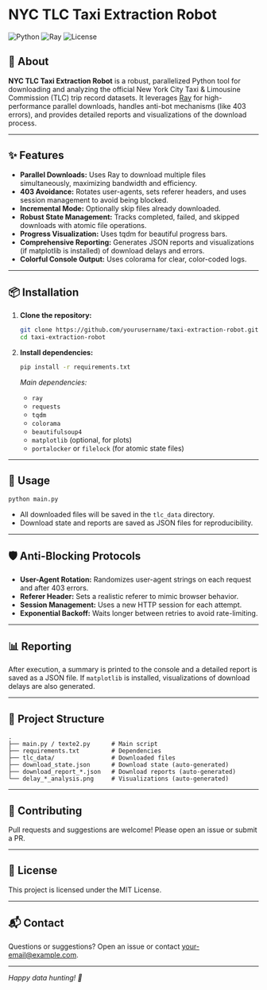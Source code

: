 # NYC TLC Taxi Extraction Robot

![Python](https://img.shields.io/badge/Python-3.8%2B-blue)
![Ray](https://img.shields.io/badge/Ray-Parallel-green)
![License](https://img.shields.io/badge/license-MIT-lightgrey)

## 🚕 About

**NYC TLC Taxi Extraction Robot** is a robust, parallelized Python tool for downloading and analyzing the official New York City Taxi & Limousine Commission (TLC) trip record datasets. It leverages [Ray](https://ray.io/) for high-performance parallel downloads, handles anti-bot mechanisms (like 403 errors), and provides detailed reports and visualizations of the download process.

---

## ✨ Features

- **Parallel Downloads:** Uses Ray to download multiple files simultaneously, maximizing bandwidth and efficiency.
- **403 Avoidance:** Rotates user-agents, sets referer headers, and uses session management to avoid being blocked.
- **Incremental Mode:** Optionally skip files already downloaded.
- **Robust State Management:** Tracks completed, failed, and skipped downloads with atomic file operations.
- **Progress Visualization:** Uses tqdm for beautiful progress bars.
- **Comprehensive Reporting:** Generates JSON reports and visualizations (if matplotlib is installed) of download delays and errors.
- **Colorful Console Output:** Uses colorama for clear, color-coded logs.

---

## 📦 Installation

1. **Clone the repository:**
   ```bash
   git clone https://github.com/yourusername/taxi-extraction-robot.git
   cd taxi-extraction-robot
   ```

2. **Install dependencies:**
   ```bash
   pip install -r requirements.txt
   ```

   *Main dependencies:*
   - `ray`
   - `requests`
   - `tqdm`
   - `colorama`
   - `beautifulsoup4`
   - `matplotlib` (optional, for plots)
   - `portalocker` or `filelock` (for atomic state files)

---

## 🚀 Usage

```bash
python main.py
```

- All downloaded files will be saved in the `tlc_data` directory.
- Download state and reports are saved as JSON files for reproducibility.

---

## 🛡️ Anti-Blocking Protocols

- **User-Agent Rotation:** Randomizes user-agent strings on each request and after 403 errors.
- **Referer Header:** Sets a realistic referer to mimic browser behavior.
- **Session Management:** Uses a new HTTP session for each attempt.
- **Exponential Backoff:** Waits longer between retries to avoid rate-limiting.

---

## 📊 Reporting

After execution, a summary is printed to the console and a detailed report is saved as a JSON file. If `matplotlib` is installed, visualizations of download delays are also generated.

---

## 📝 Project Structure

```
.
├── main.py / texte2.py      # Main script
├── requirements.txt         # Dependencies
├── tlc_data/                # Downloaded files
├── download_state.json      # Download state (auto-generated)
├── download_report_*.json   # Download reports (auto-generated)
└── delay_*_analysis.png     # Visualizations (auto-generated)
```

---

## 🤝 Contributing

Pull requests and suggestions are welcome! Please open an issue or submit a PR.

---

## 📄 License

This project is licensed under the MIT License.

---

## 📬 Contact

Questions or suggestions? Open an issue or contact [your-email@example.com](mailto:your-email@example.com).

---

*Happy data hunting! 🚖*